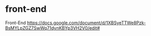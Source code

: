 # front-end
Front-End
https://docs.google.com/document/d/1XBSyeTTWe8Pzk-BsMYLpZGZ7SwWq71dynKBYp3VH2V0/edit#
